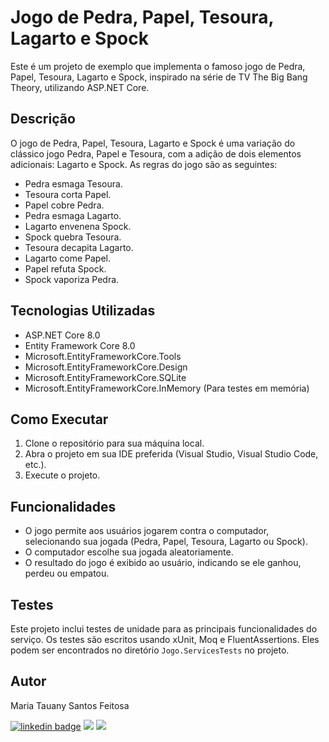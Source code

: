 # Jogo de Pedra, Papel, Tesoura, Lagarto e Spock

Este é um projeto de exemplo que implementa o famoso jogo de Pedra, Papel, Tesoura, Lagarto e Spock, inspirado na série de TV The Big Bang Theory, utilizando ASP.NET Core.

## Descrição

O jogo de Pedra, Papel, Tesoura, Lagarto e Spock é uma variação do clássico jogo Pedra, Papel e Tesoura, com a adição de dois elementos adicionais: Lagarto e Spock. As regras do jogo são as seguintes:

- Pedra esmaga Tesoura.
- Tesoura corta Papel.
- Papel cobre Pedra.
- Pedra esmaga Lagarto.
- Lagarto envenena Spock.
- Spock quebra Tesoura.
- Tesoura decapita Lagarto.
- Lagarto come Papel.
- Papel refuta Spock.
- Spock vaporiza Pedra.

## Tecnologias Utilizadas

- ASP.NET Core 8.0
- Entity Framework Core 8.0
- Microsoft.EntityFrameworkCore.Tools
- Microsoft.EntityFrameworkCore.Design
- Microsoft.EntityFrameworkCore.SQLite
- Microsoft.EntityFrameworkCore.InMemory (Para testes em memória)

## Como Executar

1. Clone o repositório para sua máquina local.
2. Abra o projeto em sua IDE preferida (Visual Studio, Visual Studio Code, etc.).
3. Execute o projeto.

## Funcionalidades

- O jogo permite aos usuários jogarem contra o computador, selecionando sua jogada (Pedra, Papel, Tesoura, Lagarto ou Spock).
- O computador escolhe sua jogada aleatoriamente.
- O resultado do jogo é exibido ao usuário, indicando se ele ganhou, perdeu ou empatou.

## Testes

Este projeto inclui testes de unidade para as principais funcionalidades do serviço. Os testes são escritos usando xUnit, Moq e FluentAssertions. Eles podem ser encontrados no diretório `Jogo.ServicesTests` no projeto.

## Autor

Maria Tauany Santos Feitosa

[![linkedin badge](https://img.shields.io/badge/linkedin-%230077B5.svg?&style=for-the-badge&logo=linkedin&logoColor=white)](https://www.linkedin.com/in/tauanyfeitosa/)
<a href="mailto:tauanysanttos13@gmail.com"><img src="https://img.shields.io/badge/-Gmail-%23333?style=for-the-badge&logo=gmail&logoColor=red" target="_blank"></a>
[<img src="https://img.shields.io/badge/instagram-%23E4405F.svg?&style=for-the-badge&logo=instagram&logoColor=white" />](https://instagram.com/tauanyfeitosa)
